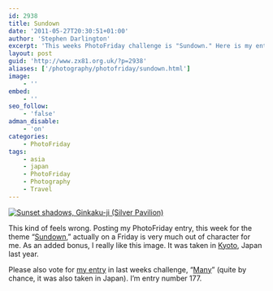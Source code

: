 ```yaml
---
id: 2938
title: Sundown
date: '2011-05-27T20:30:51+01:00'
author: 'Stephen Darlington'
excerpt: 'This weeks PhotoFriday challenge is "Sundown." Here is my entry.'
layout: post
guid: 'http://www.zx81.org.uk/?p=2938'
aliases: ['/photography/photofriday/sundown.html']
image:
    - ''
embed:
    - ''
seo_follow:
    - 'false'
adman_disable:
    - 'on'
categories:
    - PhotoFriday
tags:
    - asia
    - japan
    - PhotoFriday
    - Photography
    - Travel
---
```


[![Sunset shadows, Ginkaku-ji (Silver Pavilion)](https://i0.wp.com/farm5.static.flickr.com/4113/5094356512_c4dd575a29.jpg?resize=500%2C333)](http://www.flickr.com/photos/stephendarlington/5094356512/ "Sunset shadows, Ginkaku-ji (Silver Pavilion) by stephendarlington, on Flickr")

This kind of feels wrong. Posting my PhotoFriday entry, this week for the theme “[Sundown](http://www.photofriday.com/archives/challenge/001087.php),” actually on a Friday is very much out of character for me. As an added bonus, I really like this image. It was taken in [Kyoto](/travel/japan-kyoto.html), Japan last year.

Please also vote for [my entry](/photography/photofriday/many.html) in last weeks challenge, “[Many](http://www.photofriday.com/linkviewer.php?id=1085)” (quite by chance, it was also taken in Japan). I’m entry number 177.